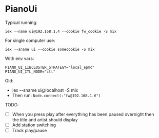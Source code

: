 # PianoUi

Typical running:
```
iex --name ui@192.168.1.4 --cookie fw_cookie -S mix
```

For single computer use:

```
iex --sname ui --cookie somecookie -S mix
```

With env vars:

    PIANO_UI_LIBCLUSTER_STRATEGY="local_epmd"
    PIANO_UI_CTL_NODE="ctl"

Old:
- iex --sname ui@localhost -S mix
- Then run: `Node.connect(:"fw@192.168.1.6")`

TODO:
- [ ] When you press play after everything has been paused overnight then the title and artist should display
- [ ] Add station switching
- [ ] Track play/pause 
